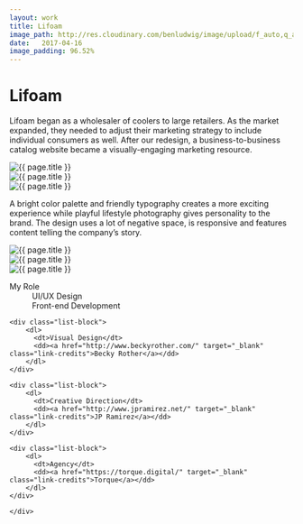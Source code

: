 ```yaml
---
layout: work
title: Lifoam
image_path: http://res.cloudinary.com/benludwig/image/upload/f_auto,q_auto/v1500057259/lifoam-2_gv9fdz.jpg
date:   2017-04-16
image_padding: 96.52%
---
```

<div class="grid-container">
<div class="grid">


<div class="grid-item">
  <div class="copy-block split revealblock">
  <div class="copy-left">
    <h1>Lifoam</h1>
    </div>
    <div class="copy-right">
    <p>Lifoam began as a wholesaler of coolers to large retailers. As the market expanded, they needed to adjust their marketing strategy to include individual consumers as well. After our redesign, a business-to-business catalog website became a visually-engaging marketing resource.</p>
    </div>
  </div>
</div>

<div class="grid-item">
<div class="imgblock revealblock">
  <div class="signal"></div>
  <div class="imgfull">
  <img src="http://res.cloudinary.com/benludwig/image/upload/f_auto,q_auto/v1500057253/lifoam-1_hwkjnr.jpg" alt="{{ page.title }}" onload="imgLoaded(this)">
</div>
</div>
</div>

<div class="grid-item">
<div class="imgblock revealblock">
  <div class="signal"></div>
  <div class="imgfull">
  <img src="http://res.cloudinary.com/benludwig/image/upload/f_auto,q_auto/v1500057259/lifoam-2_gv9fdz.jpg" alt="{{ page.title }}" onload="imgLoaded(this)">
</div>
</div>
</div>

<div class="grid-item">
<div class="imgblock revealblock">
  <div class="signal"></div>
  <div class="imgfull">
  <img src="http://res.cloudinary.com/benludwig/image/upload/f_auto,q_auto/v1500057255/lifoam-3_ujf5xs.gif" alt="{{ page.title }}" onload="imgLoaded(this)">
</div>
</div>
</div>

<div class="grid-item">
  <div class="copy-block split revealblock">
  <div class="copy-left">
    <p>A bright color palette and friendly typography creates a more exciting experience while playful lifestyle photography gives personality to the brand. The design uses a lot of negative space, is responsive and features content telling the company’s story.</p>
    </div>
  </div>
</div>

<div class="grid-item">
<div class="imgblock revealblock">
  <div class="signal"></div>
  <div class="imgfull">
  <img src="http://res.cloudinary.com/benludwig/image/upload/f_auto,q_auto/v1500057256/lifoam-4_cvflww.jpg" alt="{{ page.title }}" onload="imgLoaded(this)">
</div>
</div>
</div>

<div class="grid-item">
<div class="imgblock revealblock">
  <div class="signal"></div>
  <div class="imgfull">
  <img src="http://res.cloudinary.com/benludwig/image/upload/f_auto,q_auto/v1500057249/lifoam-6_jy18ze.jpg" alt="{{ page.title }}" onload="imgLoaded(this)">
</div>
</div>
</div>

<div class="grid-item">
<div class="imgblock revealblock">
  <div class="signal"></div>
  <div class="imgfull">
  <img src="http://res.cloudinary.com/benludwig/image/upload/f_auto,q_auto/v1500057248/lifoam-5_pakqsb.gif" alt="{{ page.title }}" onload="imgLoaded(this)">
</div>
</div>
</div>

<div class="grid-item">
  <div class="copy-block revealblock">
    <div class="list-blocks">
    <div class="list-block">
        <dl>
          <dt>My Role</dt>
          <dd>UI/UX Design</dd>
          <dd>Front-end Development</dd>
        </dl>
    </div>

    <div class="list-block">
        <dl>
          <dt>Visual Design</dt>
          <dd><a href="http://www.beckyrother.com/" target="_blank" class="link-credits">Becky Rother</a></dd>
        </dl>
    </div>

    <div class="list-block">
        <dl>
          <dt>Creative Direction</dt>
          <dd><a href="http://www.jpramirez.net/" target="_blank" class="link-credits">JP Ramirez</a></dd>
        </dl>
    </div>

    <div class="list-block">
        <dl>
          <dt>Agency</dt>
          <dd><a href="https://torque.digital/" target="_blank" class="link-credits">Torque</a></dd>
        </dl>
    </div>

    </div>
  </div>
</div>


</div>
</div>
